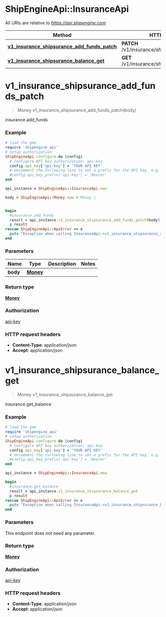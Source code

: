 # ShipEngineApi::InsuranceApi

All URIs are relative to *https://api.shipengine.com*

Method | HTTP request | Description
------------- | ------------- | -------------
[**v1_insurance_shipsurance_add_funds_patch**](InsuranceApi.md#v1_insurance_shipsurance_add_funds_patch) | **PATCH** /v1/insurance/shipsurance/add_funds | insurance.add_funds
[**v1_insurance_shipsurance_balance_get**](InsuranceApi.md#v1_insurance_shipsurance_balance_get) | **GET** /v1/insurance/shipsurance/balance | insurance.get_balance


# **v1_insurance_shipsurance_add_funds_patch**
> Money v1_insurance_shipsurance_add_funds_patch(body)

insurance.add_funds



### Example
```ruby
# load the gem
require 'shipengine_api'
# setup authorization
ShipEngineApi.configure do |config|
  # Configure API key authorization: api-key
  config.api_key['api-key'] = 'YOUR API KEY'
  # Uncomment the following line to set a prefix for the API key, e.g. 'Bearer' (defaults to nil)
  #config.api_key_prefix['api-key'] = 'Bearer'
end

api_instance = ShipEngineApi::InsuranceApi.new

body = ShipEngineApi::Money.new # Money | 


begin
  #insurance.add_funds
  result = api_instance.v1_insurance_shipsurance_add_funds_patch(body)
  p result
rescue ShipEngineApi::ApiError => e
  puts "Exception when calling InsuranceApi->v1_insurance_shipsurance_add_funds_patch: #{e}"
end
```

### Parameters

Name | Type | Description  | Notes
------------- | ------------- | ------------- | -------------
 **body** | [**Money**](Money.md)|  | 

### Return type

[**Money**](Money.md)

### Authorization

[api-key](../README.md#api-key)

### HTTP request headers

 - **Content-Type**: application/json
 - **Accept**: application/json



# **v1_insurance_shipsurance_balance_get**
> Money v1_insurance_shipsurance_balance_get

insurance.get_balance



### Example
```ruby
# load the gem
require 'shipengine_api'
# setup authorization
ShipEngineApi.configure do |config|
  # Configure API key authorization: api-key
  config.api_key['api-key'] = 'YOUR API KEY'
  # Uncomment the following line to set a prefix for the API key, e.g. 'Bearer' (defaults to nil)
  #config.api_key_prefix['api-key'] = 'Bearer'
end

api_instance = ShipEngineApi::InsuranceApi.new

begin
  #insurance.get_balance
  result = api_instance.v1_insurance_shipsurance_balance_get
  p result
rescue ShipEngineApi::ApiError => e
  puts "Exception when calling InsuranceApi->v1_insurance_shipsurance_balance_get: #{e}"
end
```

### Parameters
This endpoint does not need any parameter.

### Return type

[**Money**](Money.md)

### Authorization

[api-key](../README.md#api-key)

### HTTP request headers

 - **Content-Type**: application/json
 - **Accept**: application/json



